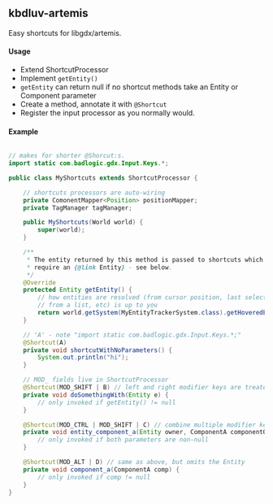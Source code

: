 ## kbdluv-artemis

Easy shortcuts for libgdx/artemis.


#### Usage

- Extend ShortcutProcessor
- Implement `getEntity()`
 - `getEntity` can return null if no shortcut methods take an Entity
   or Component parameter
- Create a method, annotate it with `@Shortcut`
- Register the input processor as you normally would.


#### Example


```java

// makes for shorter @Shorcut:s.
import static com.badlogic.gdx.Input.Keys.*;

public class MyShortcuts extends ShortcutProcessor {

    // shortcuts processors are auto-wiring
    private ComonentMapper<Position> positionMapper;
    private TagManager tagManager;

    public MyShortcuts(World world) {
        super(world);
    }

    /**
     * The entity returned by this method is passed to shortcuts which
     * require an {@link Entity} - see below.
     */
    @Override
    protected Entity getEntity() {
        // how entities are resolved (from cursor position, last selected,
        // from a list, etc) is up to you
        return world.getSystem(MyEntityTrackerSystem.class).getHoveredEntity();
    }

    // 'A' - note "import static com.badlogic.gdx.Input.Keys.*;"
    @Shortcut(A)
    private void shortcutWithNoParameters() {
        System.out.println("hi");
    }

	// MOD_ fields live in ShortcutProcessor
    @Shortcut(MOD_SHIFT | B) // left and right modifier keys are treated equally
    private void doSomethingWith(Entity e) {
        // only invoked if getEntity() != null
    }

    @Shortcut(MOD_CTRL | MOD_SHIFT | C) // combine multiple modifier keys
    private void entity_component_a(Entity owner, ComponentA componentOfOwner) {
        // only invoked if both parameters are non-null
    }

    @Shortcut(MOD_ALT | D) // same as above, but omits the Entity
    private void component_a(ComponentA comp) {
        // only invoked if comp != null
    }
}

```
